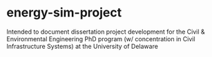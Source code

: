 # energy-sim-project
Intended to document dissertation project development for the Civil &amp; Environmental Engineering PhD program (w/ concentration in Civil Infrastructure Systems) at the University of Delaware
